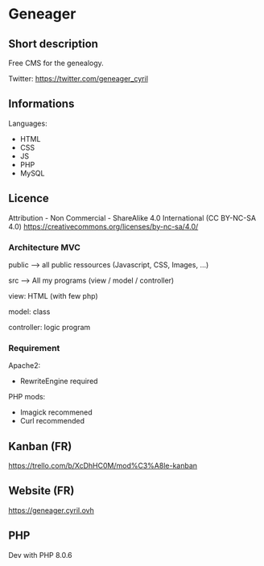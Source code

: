 # Geneager
## Short description
Free CMS for the genealogy.

Twitter: https://twitter.com/geneager_cyril

## Informations
Languages:

- HTML
- CSS
- JS
- PHP
- MySQL

## Licence
Attribution - Non Commercial - ShareAlike 4.0 International (CC BY-NC-SA 4.0)
https://creativecommons.org/licenses/by-nc-sa/4.0/

### Architecture MVC
public --> all public ressources (Javascript, CSS, Images, ...)

src --> All my programs (view / model / controller)

view: HTML (with few php)

model: class

controller: logic program

### Requirement
Apache2:
- RewriteEngine required

PHP mods: 
- Imagick recommened
- Curl recommended

## Kanban (FR)
https://trello.com/b/XcDhHC0M/mod%C3%A8le-kanban

## Website (FR)
https://geneager.cyril.ovh

## PHP
Dev with PHP 8.0.6
